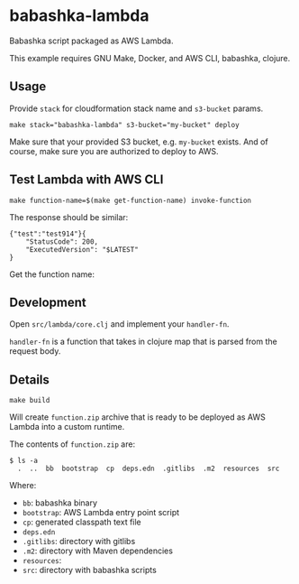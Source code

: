 # babashka-lambda

Babashka script packaged as AWS Lambda.

This example requires GNU Make, Docker, and AWS CLI, babashka, clojure.

## Usage

Provide `stack` for cloudformation stack name and `s3-bucket` params.

```shell script
make stack="babashka-lambda" s3-bucket="my-bucket" deploy
```

Make sure that your provided S3 bucket, e.g. `my-bucket` exists. And of course, make sure you are authorized to deploy to AWS.

## Test Lambda with AWS CLI

```shell script
make function-name=$(make get-function-name) invoke-function
```
The response should be similar:
```shell script
{"test":"test914"}{
    "StatusCode": 200,
    "ExecutedVersion": "$LATEST"
}
```

Get the function name:

## Development

Open `src/lambda/core.clj` and implement your `handler-fn`.

`handler-fn` is a function that takes in clojure map that is parsed from the request body.

## Details

```shell script
make build
```
Will create `function.zip` archive that is ready to be deployed as AWS Lambda into a custom runtime.

The contents of `function.zip` are:
```text
$ ls -a
  .  ..  bb  bootstrap  cp  deps.edn  .gitlibs  .m2  resources  src
```
Where:
- `bb`: babashka binary
- `bootstrap`: AWS Lambda entry point script
- `cp`: generated classpath text file
- `deps.edn`
- `.gitlibs`: directory with gitlibs
- `.m2`: directory with Maven dependencies
- `resources`:
- `src`: directory with babashka scripts

